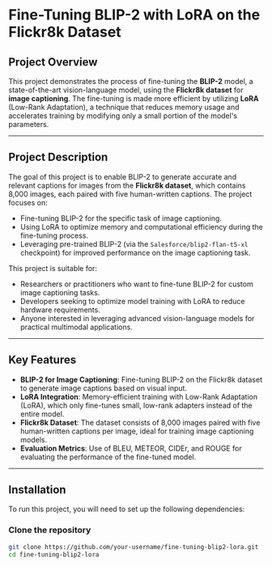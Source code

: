 # Fine-Tuning BLIP-2 with LoRA on the Flickr8k Dataset

## Project Overview

This project demonstrates the process of fine-tuning the **BLIP-2** model, a state-of-the-art vision-language model, using the **Flickr8k dataset** for **image captioning**. The fine-tuning is made more efficient by utilizing **LoRA** (Low-Rank Adaptation), a technique that reduces memory usage and accelerates training by modifying only a small portion of the model's parameters.

---

## Project Description

The goal of this project is to enable BLIP-2 to generate accurate and relevant captions for images from the **Flickr8k dataset**, which contains 8,000 images, each paired with five human-written captions. The project focuses on:
- Fine-tuning BLIP-2 for the specific task of image captioning.
- Using LoRA to optimize memory and computational efficiency during the fine-tuning process.
- Leveraging pre-trained BLIP-2 (via the `Salesforce/blip2-flan-t5-xl` checkpoint) for improved performance on the image captioning task.

This project is suitable for:
- Researchers or practitioners who want to fine-tune BLIP-2 for custom image captioning tasks.
- Developers seeking to optimize model training with LoRA to reduce hardware requirements.
- Anyone interested in leveraging advanced vision-language models for practical multimodal applications.

---

## Key Features

- **BLIP-2 for Image Captioning**: Fine-tuning BLIP-2 on the Flickr8k dataset to generate image captions based on visual input.
- **LoRA Integration**: Memory-efficient training with Low-Rank Adaptation (LoRA), which only fine-tunes small, low-rank adapters instead of the entire model.
- **Flickr8k Dataset**: The dataset consists of 8,000 images paired with five human-written captions per image, ideal for training image captioning models.
- **Evaluation Metrics**: Use of BLEU, METEOR, CIDEr, and ROUGE for evaluating the performance of the fine-tuned model.

---

## Installation

To run this project, you will need to set up the following dependencies:

### Clone the repository
```bash
git clone https://github.com/your-username/fine-tuning-blip2-lora.git
cd fine-tuning-blip2-lora
